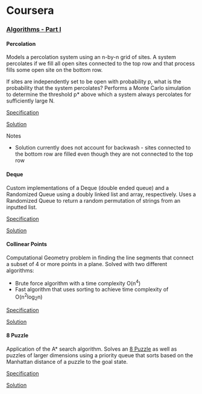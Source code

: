 # Coursera

### [Algorithms - Part I](https://www.coursera.org/learn/algorithms-part1/home/welcome)

#### Percolation

Models a percolation system using an n-by-n grid of sites. A system percolates if we fill all open sites connected to the top row 
and that process fills some open site on the bottom row.

If sites are independently set to be open with probability p, what is the probability that the system percolates?
Performs a Monte Carlo simulation to determine the threshold p* above which a system always percolates for sufficiently large N.

[Specification](https://coursera.cs.princeton.edu/algs4/assignments/percolation/specification.php)

[Solution](https://github.com/duncanpharvey/coursera/tree/master/Percolation)

Notes
- Solution currently does not account for backwash - sites connected to the bottom row are filled even though they are not connected
to the top row

#### Deque

Custom implementations of a Deque (double ended queue) and a Randomized Queue using a doubly linked list and array, respectively.
Uses a Randomized Queue to return a random permutation of strings from an inputted list.

[Specification](https://coursera.cs.princeton.edu/algs4/assignments/queues/specification.php)

[Solution](https://github.com/duncanpharvey/coursera/tree/master/Deque)

#### Collinear Points

Computational Geometry problem in finding the line segments that connect a subset of 4 or more points in a plane. Solved with two different algorithms:
- Brute force algorithm with a time complexity O(n<sup>4</sup>)
- Fast algorithm that uses sorting to achieve time complexity of O(n<sup>2</sup>log<sub>2</sub>n)

[Specification](https://coursera.cs.princeton.edu/algs4/assignments/collinear/specification.php)

[Solution](https://github.com/duncanpharvey/coursera/tree/master/CollinearPoints)

#### 8 Puzzle

Application of the A* search algorithm. Solves an [8 Puzzle](https://en.wikipedia.org/wiki/Sliding_puzzle) as well as puzzles of larger dimensions using a priority queue that sorts based on the Manhattan distance of a puzzle to the goal state.

[Specification](https://coursera.cs.princeton.edu/algs4/assignments/8puzzle/specification.php)

[Solution](https://github.com/duncanpharvey/coursera/tree/master/8Puzzle)
